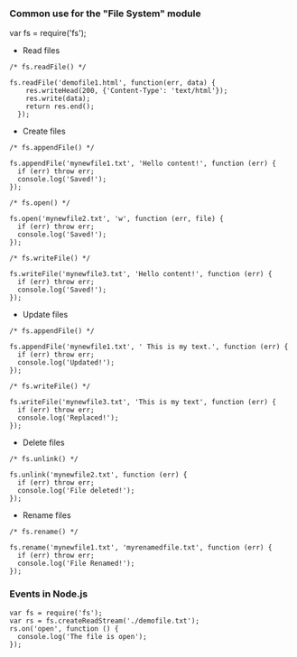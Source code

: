 ### Common use for the "File System" module
var fs = require('fs');

- Read files

```
/* fs.readFile() */

fs.readFile('demofile1.html', function(err, data) {
    res.writeHead(200, {'Content-Type': 'text/html'});
    res.write(data);
    return res.end();
  });
```

- Create files

```
/* fs.appendFile() */

fs.appendFile('mynewfile1.txt', 'Hello content!', function (err) {
  if (err) throw err;
  console.log('Saved!');
});
```
```
/* fs.open() */

fs.open('mynewfile2.txt', 'w', function (err, file) {
  if (err) throw err;
  console.log('Saved!');
});
```
```
/* fs.writeFile() */

fs.writeFile('mynewfile3.txt', 'Hello content!', function (err) {
  if (err) throw err;
  console.log('Saved!');
});
```

- Update files

```
/* fs.appendFile() */

fs.appendFile('mynewfile1.txt', ' This is my text.', function (err) {
  if (err) throw err;
  console.log('Updated!');
});
```
```
/* fs.writeFile() */

fs.writeFile('mynewfile3.txt', 'This is my text', function (err) {
  if (err) throw err;
  console.log('Replaced!');
});
```

- Delete files

```
/* fs.unlink() */

fs.unlink('mynewfile2.txt', function (err) {
  if (err) throw err;
  console.log('File deleted!');
});
```

- Rename files

```
/* fs.rename() */

fs.rename('mynewfile1.txt', 'myrenamedfile.txt', function (err) {
  if (err) throw err;
  console.log('File Renamed!');
});
```

### Events in Node.js

```
var fs = require('fs');
var rs = fs.createReadStream('./demofile.txt');
rs.on('open', function () {
  console.log('The file is open');
});
```
